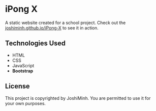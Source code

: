 # iPong X

A static website created for a school project. Check out the [joshiminh.github.io/iPong-X](https://joshiminh.github.io/iPong-X/) to see it in action.

## Technologies Used

- HTML
- CSS
- JavaScript
- **Bootstrap**

## License

This project is copyrighted by JoshiMinh. You are permitted to use it for your own purposes.